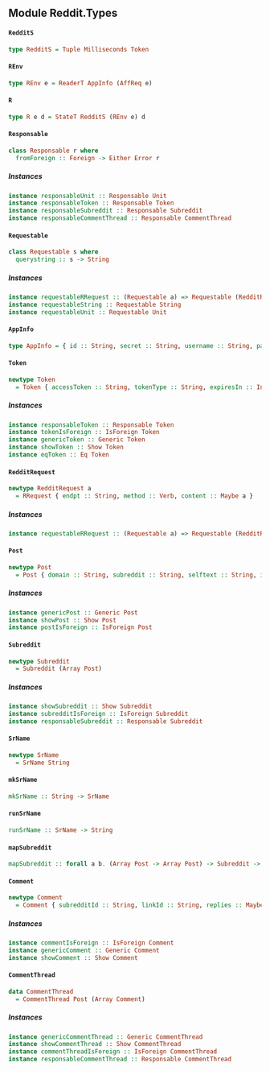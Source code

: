 ## Module Reddit.Types

#### `RedditS`

``` purescript
type RedditS = Tuple Milliseconds Token
```

#### `REnv`

``` purescript
type REnv e = ReaderT AppInfo (AffReq e)
```

#### `R`

``` purescript
type R e d = StateT RedditS (REnv e) d
```

#### `Responsable`

``` purescript
class Responsable r where
  fromForeign :: Foreign -> Either Error r
```

##### Instances
``` purescript
instance responsableUnit :: Responsable Unit
instance responsableToken :: Responsable Token
instance responsableSubreddit :: Responsable Subreddit
instance responsableCommentThread :: Responsable CommentThread
```

#### `Requestable`

``` purescript
class Requestable s where
  querystring :: s -> String
```

##### Instances
``` purescript
instance requestableRRequest :: (Requestable a) => Requestable (RedditRequest a)
instance requestableString :: Requestable String
instance requestableUnit :: Requestable Unit
```

#### `AppInfo`

``` purescript
type AppInfo = { id :: String, secret :: String, username :: String, password :: String, userAgent :: String }
```

#### `Token`

``` purescript
newtype Token
  = Token { accessToken :: String, tokenType :: String, expiresIn :: Int, scope :: String }
```

##### Instances
``` purescript
instance responsableToken :: Responsable Token
instance tokenIsForeign :: IsForeign Token
instance genericToken :: Generic Token
instance showToken :: Show Token
instance eqToken :: Eq Token
```

#### `RedditRequest`

``` purescript
newtype RedditRequest a
  = RRequest { endpt :: String, method :: Verb, content :: Maybe a }
```

##### Instances
``` purescript
instance requestableRRequest :: (Requestable a) => Requestable (RedditRequest a)
```

#### `Post`

``` purescript
newtype Post
  = Post { domain :: String, subreddit :: String, selftext :: String, id :: String, author :: String, subredditId :: String, isSelf :: Boolean, permalink :: String, name :: String, created :: Int, url :: String, title :: String }
```

##### Instances
``` purescript
instance genericPost :: Generic Post
instance showPost :: Show Post
instance postIsForeign :: IsForeign Post
```

#### `Subreddit`

``` purescript
newtype Subreddit
  = Subreddit (Array Post)
```

##### Instances
``` purescript
instance showSubreddit :: Show Subreddit
instance subredditIsForeign :: IsForeign Subreddit
instance responsableSubreddit :: Responsable Subreddit
```

#### `SrName`

``` purescript
newtype SrName
  = SrName String
```

#### `mkSrName`

``` purescript
mkSrName :: String -> SrName
```

#### `runSrName`

``` purescript
runSrName :: SrName -> String
```

#### `mapSubreddit`

``` purescript
mapSubreddit :: forall a b. (Array Post -> Array Post) -> Subreddit -> Subreddit
```

#### `Comment`

``` purescript
newtype Comment
  = Comment { subredditId :: String, linkId :: String, replies :: Maybe (Array Comment), id :: String, author :: String, parentId :: String, body :: String, subreddit :: String, name :: String, created :: Int }
```

##### Instances
``` purescript
instance commentIsForeign :: IsForeign Comment
instance genericComment :: Generic Comment
instance showComment :: Show Comment
```

#### `CommentThread`

``` purescript
data CommentThread
  = CommentThread Post (Array Comment)
```

##### Instances
``` purescript
instance genericCommentThread :: Generic CommentThread
instance showCommentThread :: Show CommentThread
instance commentThreadIsForeign :: IsForeign CommentThread
instance responsableCommentThread :: Responsable CommentThread
```


